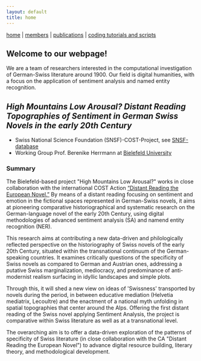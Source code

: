 ```yaml
---
layout: default
title: home
---
```


[home](index.md) | [members](members.md) | [publications](publications.md) | [coding tutorials and scripts](sa_coding.md)

## Welcome to our webpage!

We are a team of researchers interested in the computational investigation of German-Swiss literature around 1900. Our field is digital humanities, with a focus on the application of sentiment analysis and named entity recognition.

## _High Mountains Low Arousal? Distant Reading Topographies of Sentiment in German Swiss Novels in the early 20th Century_

- Swiss National Science Foundation (SNSF)-COST-Project, see [SNSF-database](http://p3.snf.ch/Project-189832)
- Working Group Prof. Berenike Herrmann at [Bielefeld University](https://www.uni-bielefeld.de/fakultaeten/linguistik-literaturwissenschaft/personen/berenike-herrmann/)

### Summary

The Bielefeld-based project "High Mountains Low Arousal?" works in close collaboration with the international COST Action [“Distant Reading the European Novel.”](https://www.distant-reading.net/) By means of a distant reading focusing on sentiment and emotion in the fictional spaces represented in German-Swiss novels, it aims at pioneering comparative historiographical and systematic research on the German-language novel of the early 20th Century, using digital methodologies of advanced sentiment analysis (SA) and namend entity recognition (NER).

This research aims at contributing a new data-driven and philologically reflected perspective on the historiography of Swiss novels of the early 20th Century, situated within the transnational continuum of the German-speaking countries. It examines critically questions of the specificity of Swiss novels as compared to German and Austrian ones, addressing a putative Swiss marginalization, mediocracy, and predominance of anti-modernist realism surfacing in idyllic landscapes and simple plots.

Through this, it will shed a new view on ideas of 'Swissness' transported by novels during the period, in between educative mediation (Helvetia mediatrix, Lecoultre) and the enactment of a national myth unfolding in spatial topographies that center around the Alps. Offering the first distant reading of the Swiss novel applying Sentiment Analysis, the project is comparative within Swiss literature as well as at a transnational level. 

The overarching aim is to offer a data-driven exploration of the patterns of specificity of Swiss literature (in close collaboration with the CA "Distant Reading the European Novel") to advance digital resource building, literary theory, and methodological development.
